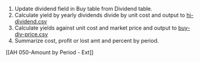 
1. Update dividend field in Buy table from Dividend table.
2. Calculate yield by yearly dividends divide by unit cost and output to [hi-dividend.csv](https://github.com/santimcs/A8/blob/main/Data/hi-dividend.csv)
3. Calculate yields against unit cost and market price and output to [buy-div-price.csv](https://github.com/santimcs/A8/blob/main/Data/buy-div-price.csv)
4. Summarize cost, profit or lost amt and percent by period.

[[AH 050-Amount by Period - Ext]]